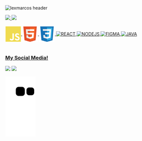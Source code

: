 <img
  align="center"
  src="https://i.imgur.com/J2FDMZS.png"
  alt="lexmarcos header"
  height="auto"
/>
<div>
  <a href="https://github.com/jonrusso">
  <img height="150em" src="https://github-readme-stats.vercel.app/api?username=jonrusso&show_icons=true&theme=buefy&include_all_commits=true&count_private=true"/>
  <img height="150em" src="https://github-readme-stats.vercel.app/api/top-langs/?username=jonrusso&layout=compact&langs_count=6&theme=buefy"/>
</div>
<div style="display: inline_block"><br>
  <img align="center" alt="Js" height="50" width="50" src="https://raw.githubusercontent.com/devicons/devicon/master/icons/javascript/javascript-plain.svg">
  <img align="center" alt="HTML" height="50" width="50" src="https://raw.githubusercontent.com/devicons/devicon/master/icons/html5/html5-original.svg">
  <img align="center" alt="CSS" height="50" width="50" src="https://raw.githubusercontent.com/devicons/devicon/master/icons/css3/css3-original.svg">
  <img align="center" alt="REACT" height="50" width="50" <img src="https://cdn.jsdelivr.net/gh/devicons/devicon/icons/react/react-original-wordmark.svg">
  <img align="center" alt="NODEJS" height="50" width="50" <img src="https://cdn.jsdelivr.net/gh/devicons/devicon/icons/nodejs/nodejs-original.svg">
  <img align="center" alt="FIGMA" height="50" width="50" <img src="https://cdn.jsdelivr.net/gh/devicons/devicon/icons/figma/figma-original.svg">
  <img align="center" alt="JAVA" height="50" width="50" <img src="https://cdn.jsdelivr.net/gh/devicons/devicon/icons/java/java-original-wordmark.svg">
</div>
 
 <br>
 
  ### My Social Media!
 
<div> 
  <a href="https://instagram.com/russodev" target="_blank"><img src="https://img.shields.io/badge/-Instagram-%23E4405F?style=for-the-badge&logo=instagram&logoColor=white" target="_blank"></a> 
  <a href="https://www.linkedin.com/in/jo%C3%A3o-gabriel-russo-b6682722a/" target="_blank"><img src="https://img.shields.io/badge/-LinkedIn-%230077B5?style=for-the-badge&logo=linkedin&logoColor=white" target="_blank"></a> 
 
  ![Snake animation](https://github.com/jonrusso/jonrusso/blob/output/github-contribution-grid-snake.svg)

</div>
